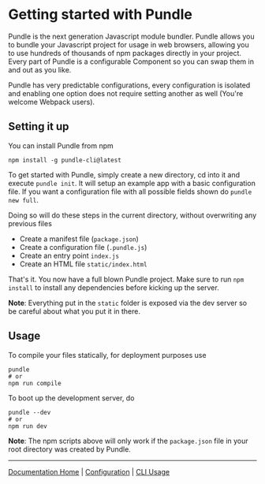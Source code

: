 # Getting started with Pundle

Pundle is the next generation Javascript module bundler. Pundle allows you to bundle your Javascript project for usage in web browsers, allowing you to use hundreds of thousands of npm packages directly in your project. Every part of Pundle is a configurable Component so you can swap them in and out as you like.

Pundle has very predictable configurations, every configuration is isolated and enabling one option does not require setting another as well (You're welcome Webpack users).

## Setting it up

You can install Pundle from npm

```
npm install -g pundle-cli@latest
```

To get started with Pundle, simply create a new directory, cd into it and execute `pundle init`. It will setup an example app with a basic configuration file. If you want a configuration file with all possible fields shown do `pundle new full`.

Doing so will do these steps in the current directory, without overwriting any previous files

- Create a manifest file (`package.json`)
- Create a configuration file (`.pundle.js`)
- Create an entry point `index.js`
- Create an HTML file `static/index.html`

That's it. You now have a full blown Pundle project. Make sure to run `npm install` to install any dependencies before kicking up the server.

**Note**: Everything put in the `static` folder is exposed via the dev server so be careful about what you put it in there.

## Usage

To compile your files statically, for deployment purposes use

```
pundle
# or
npm run compile
```

To boot up the development server, do

```
pundle --dev
# or
npm run dev
```

**Note**: The npm scripts above will only work if the `package.json` file in your root directory was created by Pundle.


---

[Documentation Home](../) | [Configuration](configuration.md) | [CLI Usage](cli-usage.md)
